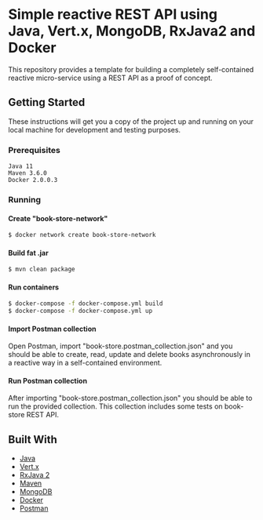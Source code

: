 # Simple reactive REST API using Java, Vert.x, MongoDB, RxJava2 and Docker

This repository provides a template for building a completely self-contained reactive micro-service using a REST API as a proof of concept.

## Getting Started

These instructions will get you a copy of the project up and running on your local machine for development and testing purposes.

### Prerequisites

```
Java 11
Maven 3.6.0
Docker 2.0.0.3
```

### Running

#### Create "book-store-network"
```bash
$ docker network create book-store-network
```

#### Build fat .jar

```bash
$ mvn clean package
```

#### Run containers

```bash
$ docker-compose -f docker-compose.yml build
$ docker-compose -f docker-compose.yml up
```

#### Import Postman collection
Open Postman, import "book-store.postman_collection.json" and you should be able to create, read, update and delete books asynchronously in a reactive way in a self-contained environment.

#### Run Postman collection
After importing "book-store.postman_collection.json" you should be able to run the provided collection. This collection includes some tests on book-store REST API.

## Built With

* [Java](https://www.java.com/)
* [Vert.x](https://vertx.io/)
* [RxJava 2](http://reactivex.io/)
* [Maven](https://maven.apache.org/)
* [MongoDB](https://www.mongodb.com/)
* [Docker](https://www.docker.com/)
* [Postman](https://www.getpostman.com/)
